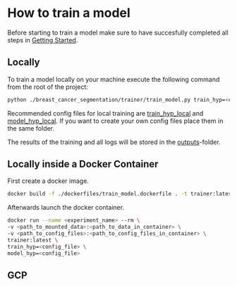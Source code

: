 # How to train a model

Before starting to train a model make sure to have succesfully completed all steps in [Getting Started](./getting_started.md).

## Locally

To train a model locally on your machine execute the following command from the root of the project:
```bash
python ./breast_cancer_segmentation/trainer/train_model.py train_hyp=<config_file> model_hyp=<config_file>
```

Recommended config files for local training are [train_hyp_local](../../config/hydra/train_hyp/train_hyp_local.yaml) and [model_hyp_local](../../config/hydra/model_hyp/model_hyp_local.yaml). If you want to create your own config files place them in the same folder.

The results of the training and all logs will be stored in the [outputs](../../outputs)-folder.

## Locally inside a Docker Container

First create a docker image.
```bash
docker build -f ./dockerfiles/train_model.dockerfile . -t trainer:latest
```
Afterwards launch the docker container.
```bash
docker run --name <experiment_name> --rm \
-v <path_to_mounted_data>:<path_to_data_in_container> \
-v <path_to_config_files>:<path_to_config_files_in_container> \
trainer:latest \
train_hyp=<config_file> \
model_hyp=<config_file>
```

## GCP
